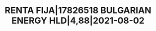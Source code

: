 ---
layout: asset
title: RENTA FIJA|17826518 BULGARIAN ENERGY HLD|4,88|2021-08-02
isin: XS1405778041
---